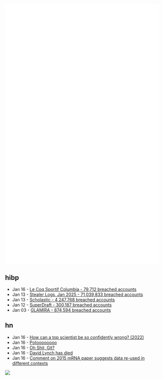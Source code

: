 ![Metrics](https://raw.githubusercontent.com/phixion/phixion/master/metrics.svg)

## hibp

<!--
for https://github.com/phixion/phixion/blob/main/.github/workflows/feeds.yml
-->
<!--START_SECTION:haveibeenpwnd-->
- Jan 16 - [Le Coq Sportif Columbia - 79,712 breached accounts](https://haveibeenpwned.com/PwnedWebsites#LeCoqSportif)
- Jan 13 - [Stealer Logs, Jan 2025 - 71,039,833 breached accounts](https://haveibeenpwned.com/PwnedWebsites#StealerLogsJan2025)
- Jan 13 - [Scholastic - 4,247,768 breached accounts](https://haveibeenpwned.com/PwnedWebsites#Scholastic)
- Jan 12 - [SuperDraft - 300,187 breached accounts](https://haveibeenpwned.com/PwnedWebsites#SuperDraft)
- Jan 03 - [GLAMIRA - 874,594 breached accounts](https://haveibeenpwned.com/PwnedWebsites#GLAMIRA)
<!--END_SECTION:haveibeenpwnd-->

## hn

<!--
for https://github.com/phixion/phixion/blob/main/.github/workflows/feeds.yml
-->
<!--START_SECTION:hn-->
- Jan 16 - [How can a top scientist be so confidently wrong? (2022)](https://statmodeling.stat.columbia.edu/2022/06/08/how-can-a-top-scientist-be-so-confidently-wrong-r-a-fisher-and-smoking-example/)
- Jan 16 - [Potoooooooo](https://en.wikipedia.org/wiki/Potoooooooo)
- Jan 16 - [Oh Shit, Git?](https://ohshitgit.com/)
- Jan 16 - [David Lynch has died](https://variety.com/2025/film/news/david-lynch-dead-director-blue-velvet-twin-peaks-1236276106/)
- Jan 16 - [Comment on 2015 mRNA paper suggests data re-used in different contexts](https://pubpeer.com/publications/323E84675EB2E849C56097D73D55FD#1)
<!--END_SECTION:hn-->

<!--
for https://yhype.me
-->
![](https://hit.yhype.me/github/profile?user_id=13013670)
